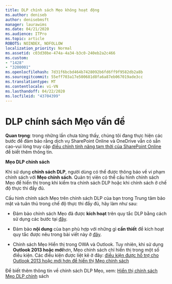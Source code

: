 ```yaml
---
title: DLP chính sách Mẹo không hoạt động
ms.author: deniseb
author: denisebmsft
manager: laurawims
ms.date: 04/21/2020
ms.audience: ITPro
ms.topic: article
ROBOTS: NOINDEX, NOFOLLOW
localization_priority: Normal
ms.assetid: c03d30be-474a-4a34-b3c0-240eb2a2c466
ms.custom:
- "1428"
- "3200001"
ms.openlocfilehash: 7d31f6bcbd464b7428092b6fd6ff9f9582db2a8b
ms.sourcegitcommit: 55eff703a17e500681d8fa6a87eb067019ade3cc
ms.translationtype: MT
ms.contentlocale: vi-VN
ms.lasthandoff: 04/22/2020
ms.locfileid: "43704399"
---
```

# <a name="dlp-policy-tip-issues"></a>DLP chính sách Mẹo vấn đề

**Quan trọng**: trong những lần chưa từng thấy, chúng tôi đang thực hiện các bước để đảm bảo rằng dịch vụ SharePoint Online và OneDrive vẫn có sẵn cao-vui lòng truy cập [điều chỉnh tính năng tạm thời của SharePoint Online](https://aka.ms/ODSPAdjustments) để biết thêm thông tin.

**Mẹo DLP chính sách**

Khi sử dụng **chính sách DLP**, người dùng có thể được thông báo về vi phạm chính sách với **Mẹo chính sách**. Quản trị viên có thể cấu hình chính sách Mẹo để hiển thị trong khi kiểm tra chính sách DLP hoặc khi chính sách ở chế độ thực thi đầy đủ.
  
Cấu hình chính sách Mẹo trên chính sách DLP của bạn trong Trung tâm bảo mật và tuân thủ trong chế độ thực thi đầy đủ, hãy làm như sau:
  
- Đảm bảo chính sách Mẹo đã được **kích hoạt** trên quy tắc DLP bằng cách sử dụng các bước tại [đây](https://docs.microsoft.com/office365/securitycompliance/use-notifications-and-policy-tips).

- Đảm bảo **nội dung** của bạn phù hợp với những gì **cần thiết** để kích hoạt quy tắc được nêu trong bài viết này ở [đây](https://docs.microsoft.com/office365/securitycompliance/what-the-sensitive-information-types-look-for).

- Chính sách Mẹo Hiển thị trong OWA và Outlook. Tuy nhiên, khi sử dụng **Outlook 2013 hoặc mới**hơn, Mẹo chính sách chỉ hiển thị trong một số điều kiện. Các điều kiện được liệt kê ở đây: [điều kiện được hỗ trợ cho Outlook 2013 hoặc mới hơn để hiển thị Mẹo chính sách](https://docs.microsoft.com/office365/securitycompliance/use-notifications-and-policy-tips#outlook-2013-and-later-supports-showing-policy-tips-for-only-some-conditions)

Để biết thêm thông tin về chính sách DLP Mẹo, xem: [Hiển thị chính sách Mẹo DLP chính](https://docs.microsoft.com/office365/securitycompliance/use-notifications-and-policy-tips) sách
  